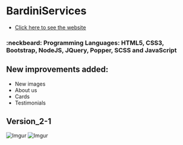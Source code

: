 # BardiniServices
- [Click here to see the website](http://www.bardiniservices.com)

### :neckbeard: Programming Languages: HTML5, CSS3, Bootstrap, NodeJS, JQuery, Popper, SCSS and JavaScript

## New improvements added: 
- New images
- About us
- Cards
- Testimonials


## Version_2-1
![Imgur](https://i.imgur.com/BLEmBrY.png)
![Imgur](https://i.imgur.com/WQ43EEo.png)
